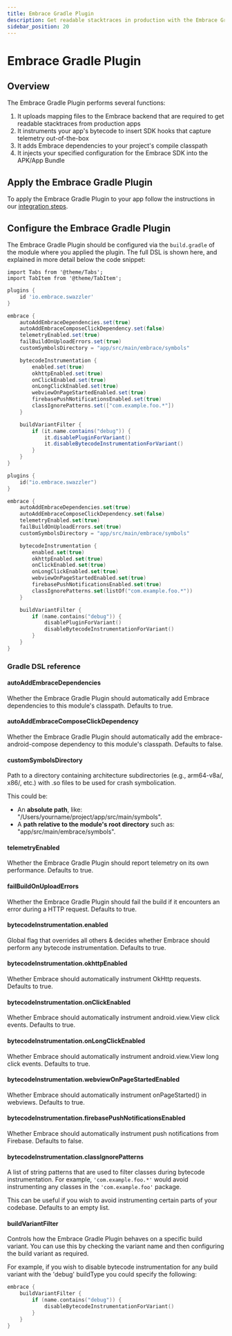 ```yaml
---
title: Embrace Gradle Plugin
description: Get readable stacktraces in production with the Embrace Gradle Plugin and auto-instrument your app
sidebar_position: 20
---
```


# Embrace Gradle Plugin

## Overview

The Embrace Gradle Plugin performs several functions:
1. It uploads mapping files to the Embrace backend that are required to get readable stacktraces from production apps
2. It instruments your app's bytecode to insert SDK hooks that capture telemetry out-of-the-box
3. It adds Embrace dependencies to your project's compile classpath
4. It injects your specified configuration for the Embrace SDK into the APK/App Bundle

## Apply the Embrace Gradle Plugin

To apply the Embrace Gradle Plugin to your app follow the instructions in our [integration steps](/android/integration/integration-steps).

## Configure the Embrace Gradle Plugin

The Embrace Gradle Plugin should be configured via the `build.gradle` of the module where you applied the plugin. The full DSL is shown here, and explained in more detail below the code snippet:

```mdx-code-block
import Tabs from '@theme/Tabs';
import TabItem from '@theme/TabItem';
```

<Tabs groupId="android-language" queryString="android-language">
<TabItem value="groovy" label="Groovy">

```groovy
plugins {
    id 'io.embrace.swazzler'
}

embrace {
    autoAddEmbraceDependencies.set(true)
    autoAddEmbraceComposeClickDependency.set(false)
    telemetryEnabled.set(true)
    failBuildOnUploadErrors.set(true)
    customSymbolsDirectory = "app/src/main/embrace/symbols"

    bytecodeInstrumentation {
        enabled.set(true)
        okhttpEnabled.set(true)
        onClickEnabled.set(true)
        onLongClickEnabled.set(true)
        webviewOnPageStartedEnabled.set(true)
        firebasePushNotificationsEnabled.set(true)
        classIgnorePatterns.set(["com.example.foo.*"])
    }

    buildVariantFilter {
        if (it.name.contains("debug")) {
            it.disablePluginForVariant()
            it.disableBytecodeInstrumentationForVariant()
        }
    }
}
```

</TabItem>

<TabItem value="kotlin" label="Kotlin">

```kotlin
plugins {
    id("io.embrace.swazzler")
}

embrace {
    autoAddEmbraceDependencies.set(true)
    autoAddEmbraceComposeClickDependency.set(false)
    telemetryEnabled.set(true)
    failBuildOnUploadErrors.set(true)
    customSymbolsDirectory = "app/src/main/embrace/symbols"

    bytecodeInstrumentation {
        enabled.set(true)
        okhttpEnabled.set(true)
        onClickEnabled.set(true)
        onLongClickEnabled.set(true)
        webviewOnPageStartedEnabled.set(true)
        firebasePushNotificationsEnabled.set(true)
        classIgnorePatterns.set(listOf("com.example.foo.*"))
    }

    buildVariantFilter {
        if (name.contains("debug")) {
            disablePluginForVariant()
            disableBytecodeInstrumentationForVariant()
        }
    }
}
```

</TabItem>
</Tabs>

### Gradle DSL reference

#### autoAddEmbraceDependencies

Whether the Embrace Gradle Plugin should automatically add Embrace dependencies to this module's classpath. Defaults to true.

#### autoAddEmbraceComposeClickDependency

Whether the Embrace Gradle Plugin should automatically add the embrace-android-compose dependency to this module's classpath. Defaults to false.

#### customSymbolsDirectory

Path to a directory containing architecture subdirectories (e.g., arm64-v8a/, x86/, etc.) with .so files to be used for crash symbolication.

This could be:
- An **absolute path**, like: "/Users/yourname/project/app/src/main/symbols".
- A **path relative to the module's root directory** such as: "app/src/main/embrace/symbols".

#### telemetryEnabled

Whether the Embrace Gradle Plugin should report telemetry on its own performance. Defaults to true.

#### failBuildOnUploadErrors

Whether the Embrace Gradle Plugin should fail the build if it encounters an error during a HTTP request. Defaults to true.

#### bytecodeInstrumentation.enabled

Global flag that overrides all others & decides whether Embrace should perform any bytecode instrumentation. Defaults to true.

#### bytecodeInstrumentation.okhttpEnabled

Whether Embrace should automatically instrument OkHttp requests. Defaults to true.

#### bytecodeInstrumentation.onClickEnabled

Whether Embrace should automatically instrument android.view.View click events. Defaults to true.

#### bytecodeInstrumentation.onLongClickEnabled

Whether Embrace should automatically instrument android.view.View long click events. Defaults to true.

#### bytecodeInstrumentation.webviewOnPageStartedEnabled

Whether Embrace should automatically instrument onPageStarted() in webviews. Defaults to true.

#### bytecodeInstrumentation.firebasePushNotificationsEnabled

Whether Embrace should automatically instrument push notifications from Firebase. Defaults to false.

#### bytecodeInstrumentation.classIgnorePatterns

A list of string patterns that are used to filter classes during bytecode instrumentation. For example, `'com.example.foo.*'`
would avoid instrumenting any classes in the `'com.example.foo'` package.

This can be useful if you wish to avoid instrumenting certain parts of your codebase. Defaults to an empty list.

#### buildVariantFilter

Controls how the Embrace Gradle Plugin behaves on a specific build variant. You can use this by checking the variant name and then configuring the build variant as required.

For example, if you wish to disable bytecode instrumentation for any build variant with the 'debug' buildType you could specify the following:

```kotlin
embrace {
    buildVariantFilter {
        if (name.contains("debug")) {
            disableBytecodeInstrumentationForVariant()
        }
    }
}
```
